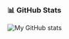 ### 📊 GitHub Stats

![My GitHub stats](https://github-readme-stats.vercel.app/api?username=YOUR_USERNAME&show_icons=true&theme=radical)
